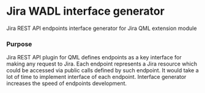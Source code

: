 # Jira WADL interface generator 
Jira REST API endpoints interface generator for Jira QML extension module

### Purpose
Jira REST API plugin for QML defines endpoints as a key interface for making
any request to Jira. Each endpoint represents a Jira resource which could be
accessed via public calls defined by such endpoint. It would take a lot of 
time to implement interface of each endpoint. Interface generator increases 
the speed of endpoints development. 